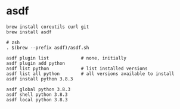 # asdf

    brew install coreutils curl git
    brew install asdf

    # zsh
    . $(brew --prefix asdf)/asdf.sh

    asdf plugin list            # none, initially
    asdf plugin add python
    asdf list python            # list installed versions
    asdf list all python        # all versions available to install
    asdf install python 3.8.3
    
    asdf global python 3.8.3
    asdf shell python 3.8.3
    asdf local python 3.8.3

